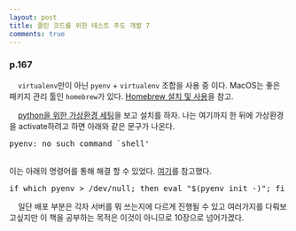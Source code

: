 ```yaml
---
layout: post
title: 클린 코드를 위한 테스트 주도 개발 7
comments: true
---
```

### **p.167**
&nbsp;&nbsp;&nbsp; `virtualenv`만이 아닌 `pyenv` + `virtualenv` 조합을 사용 중 이다. MacOS는 좋은 패키지 관리 툴인 `homebrew`가 있다. [Homebrew 설치 및 사용](http://creativeworks.tistory.com/entry/MAC-TIP-Mac%EC%97%90-Homebrew-%EC%84%A4%EC%B9%98%ED%95%98%EA%B8%B0)을 참고.      

&nbsp;&nbsp;&nbsp; [python을 위한 가상환경 세팅](http://gyus.me/?p=475)을 보고 설치를 하자. 나는 여기까지 한 뒤에 가상환경을 activate하려고 하면 아래와 같은 문구가 나온다.   
        <pre>pyenv: no such command \`shell'</pre>      
이는 아래의 명령어를 통해 해결 할 수 있었다. [여기](https://github.com/yyuu/pyenv/issues/228)를 참고했다.
<pre>if which pyenv > /dev/null; then eval "$(pyenv init -)"; fi</pre>

&nbsp;&nbsp;&nbsp; 일단 배포 부분은 각자 서버를 뭐 쓰는지에 다르게 진행될 수 있고 여러가지를 다뤄보고싶지만 이 책을 공부하는 목적은 이것이 아니므로 10장으로 넘어가겠다. 
